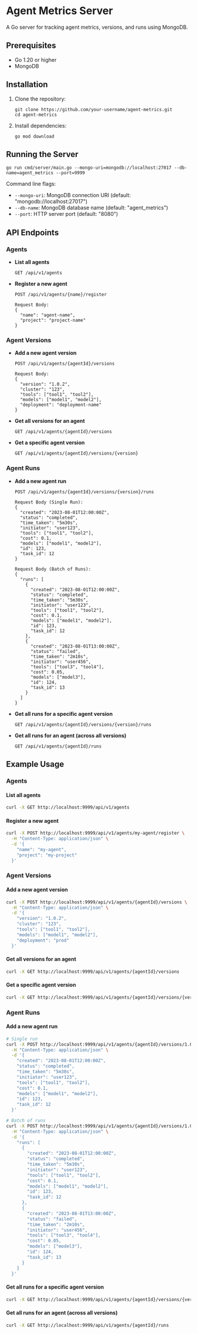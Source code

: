 # Agent Metrics Server

A Go server for tracking agent metrics, versions, and runs using MongoDB.

## Prerequisites

- Go 1.20 or higher
- MongoDB

## Installation

1. Clone the repository:
   ```
   git clone https://github.com/your-username/agent-metrics.git
   cd agent-metrics
   ```

2. Install dependencies:
   ```
   go mod download
   ```

## Running the Server

```
go run cmd/server/main.go --mongo-uri=mongodb://localhost:27017 --db-name=agent_metrics --port=9999
```

Command line flags:
- `--mongo-uri`: MongoDB connection URI (default: "mongodb://localhost:27017")
- `--db-name`: MongoDB database name (default: "agent_metrics")
- `--port`: HTTP server port (default: "8080")

## API Endpoints

### Agents

- **List all agents**
  ```
  GET /api/v1/agents
  ```

- **Register a new agent**
  ```
  POST /api/v1/agents/{name}/register
  
  Request Body:
  {
    "name": "agent-name",
    "project": "project-name"
  }
  ```

### Agent Versions

- **Add a new agent version**
  ```
  POST /api/v1/agents/{agentId}/versions
  
  Request Body:
  {
    "version": "1.0.2",
    "cluster": "123",
    "tools": ["tool1", "tool2"],
    "models": ["model1", "model2"],
    "deployment": "deployment-name"
  }
  ```

- **Get all versions for an agent**
  ```
  GET /api/v1/agents/{agentId}/versions
  ```

- **Get a specific agent version**
  ```
  GET /api/v1/agents/{agentId}/versions/{version}
  ```

### Agent Runs

- **Add a new agent run**
  ```
  POST /api/v1/agents/{agentId}/versions/{version}/runs
  
  Request Body (Single Run):
  {
    "created": "2023-08-01T12:00:00Z",
    "status": "completed",
    "time_taken": "5m30s",
    "initiator": "user123",
    "tools": ["tool1", "tool2"],
    "cost": 0.1,
    "models": ["model1", "model2"],
    "id": 123,
    "task_id": 12
  }
  
  Request Body (Batch of Runs):
  {
    "runs": [
      {
        "created": "2023-08-01T12:00:00Z",
        "status": "completed",
        "time_taken": "5m30s",
        "initiator": "user123",
        "tools": ["tool1", "tool2"],
        "cost": 0.1,
        "models": ["model1", "model2"],
        "id": 123,
        "task_id": 12
      },
      {
        "created": "2023-08-01T13:00:00Z",
        "status": "failed",
        "time_taken": "2m10s",
        "initiator": "user456",
        "tools": ["tool3", "tool4"],
        "cost": 0.05,
        "models": ["model3"],
        "id": 124,
        "task_id": 13
      }
    ]
  }
  ```

- **Get all runs for a specific agent version**
  ```
  GET /api/v1/agents/{agentId}/versions/{version}/runs
  ```

- **Get all runs for an agent (across all versions)**
  ```
  GET /api/v1/agents/{agentId}/runs
  ```

## Example Usage

### Agents

#### List all agents

```bash
curl -X GET http://localhost:9999/api/v1/agents
```

#### Register a new agent

```bash
curl -X POST http://localhost:9999/api/v1/agents/my-agent/register \
  -H "Content-Type: application/json" \
  -d '{
    "name": "my-agent", 
    "project": "my-project"
  }'
```

### Agent Versions

#### Add a new agent version

```bash
curl -X POST http://localhost:9999/api/v1/agents/{agentId}/versions \
  -H "Content-Type: application/json" \
  -d '{
    "version": "1.0.2",
    "cluster": "123",
    "tools": ["tool1", "tool2"],
    "models": ["model1", "model2"],
    "deployment": "prod"
  }'
```

#### Get all versions for an agent

```bash
curl -X GET http://localhost:9999/api/v1/agents/{agentId}/versions
```

#### Get a specific agent version

```bash
curl -X GET http://localhost:9999/api/v1/agents/{agentId}/versions/{version}
```

### Agent Runs

#### Add a new agent run

```bash
# Single run
curl -X POST http://localhost:9999/api/v1/agents/{agentId}/versions/1.0.2/runs \
  -H "Content-Type: application/json" \
  -d '{
    "created": "2023-08-01T12:00:00Z",
    "status": "completed",
    "time_taken": "5m30s",
    "initiator": "user123",
    "tools": ["tool1", "tool2"],
    "cost": 0.1,
    "models": ["model1", "model2"],
    "id": 123,
    "task_id": 12
  }'

# Batch of runs
curl -X POST http://localhost:9999/api/v1/agents/{agentId}/versions/1.0.2/runs \
  -H "Content-Type: application/json" \
  -d '{
    "runs": [
      {
        "created": "2023-08-01T12:00:00Z",
        "status": "completed",
        "time_taken": "5m30s",
        "initiator": "user123",
        "tools": ["tool1", "tool2"],
        "cost": 0.1,
        "models": ["model1", "model2"],
        "id": 123,
        "task_id": 12
      },
      {
        "created": "2023-08-01T13:00:00Z",
        "status": "failed",
        "time_taken": "2m10s",
        "initiator": "user456",
        "tools": ["tool3", "tool4"],
        "cost": 0.05,
        "models": ["model3"],
        "id": 124,
        "task_id": 13
      }
    ]
  }'
```

#### Get all runs for a specific agent version

```bash
curl -X GET http://localhost:9999/api/v1/agents/{agentId}/versions/{version}/runs
```

#### Get all runs for an agent (across all versions)

```bash
curl -X GET http://localhost:9999/api/v1/agents/{agentId}/runs
```